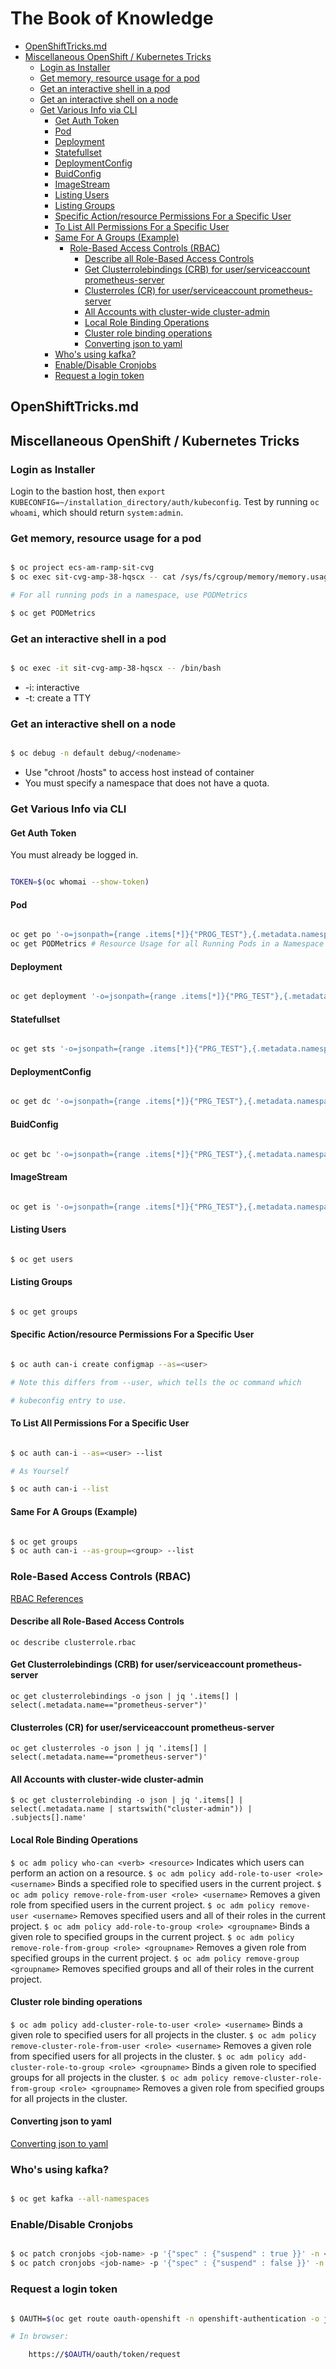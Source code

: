 # The Book of Knowledge

* [OpenShiftTricks.md](#openshifttricksmd)
* [Miscellaneous OpenShift / Kubernetes Tricks](#miscellaneous-openshift--kubernetes-tricks)
  * [Login as Installer](#login-as-installer)
  * [Get memory, resource usage for a pod](#get-memory-resource-usage-for-a-pod)
  * [Get an interactive shell in a pod](#get-an-interactive-shell-in-a-pod)
  * [Get an interactive shell on a node](#get-an-interactive-shell-on-a-node)
  * [Get Various Info via CLI](#get-various-info-via-cli)
    * [Get Auth Token](#get-auth-token)
    * [Pod](#pod)
    * [Deployment](#deployment)
    * [Statefullset](#statefullset)
    * [DeploymentConfig](#deploymentconfig)
    * [BuidConfig](#buidconfig)
    * [ImageStream](#imagestream)
    * [Listing Users](#listing-users)
    * [Listing Groups](#listing-groups)
    * [Specific Action/resource Permissions For a Specific User](#specific-actionresource-permissions-for-a-specific-user)
    * [To List All Permissions For a Specific User](#to-list-all-permissions-for-a-specific-user)
    * [Same For A Groups (Example)](#same-for-a-groups-example)
      * [Role-Based Access Controls (RBAC)](#role-based-access-controls-rbac)
        * [Describe all Role-Based Access Controls](#describe-all-role-based-access-controls)
        * [Get Clusterrolebindings (CRB) for user/serviceaccount prometheus-server](#get-clusterrolebindings-crb-for-userserviceaccount-prometheus-server)
        * [Clusterroles (CR) for user/serviceaccount prometheus-server](#clusterroles-cr-for-userserviceaccount-prometheus-server)
        * [All Accounts with cluster-wide cluster-admin](#all-accounts-with-cluster-wide-cluster-admin)
        * [Local Role Binding Operations](#local-role-binding-operations)
        * [Cluster role binding operations](#cluster-role-binding-operations)
        * [Converting json to yaml](#converting-json-to-yaml)
    * [Who's using kafka?](#whos-using-kafka)
    * [Enable/Disable Cronjobs](#enabledisable-cronjobs)
    * [Request a login token](#request-a-login-token)

## OpenShiftTricks.md

## Miscellaneous OpenShift / Kubernetes Tricks

### Login as Installer

Login to the bastion host, then `export KUBECONFIG=~/installation_directory/auth/kubeconfig`.
Test by running `oc whoami`, which should return `system:admin`.

### Get memory, resource usage for a pod

``` bash

$ oc project ecs-am-ramp-sit-cvg
$ oc exec sit-cvg-amp-38-hqscx -- cat /sys/fs/cgroup/memory/memory.usage_in_bytes

# For all running pods in a namespace, use PODMetrics

$ oc get PODMetrics

```

### Get an interactive shell in a pod

``` bash

$ oc exec -it sit-cvg-amp-38-hqscx -- /bin/bash

```

* \-i: interactive
* \-t: create a TTY

### Get an interactive shell on a node

``` bash

$ oc debug -n default debug/<nodename>

```

* Use "chroot /hosts" to access host instead of container
* You must specify a namespace that does not have a quota.

### Get Various Info via CLI

#### Get Auth Token

You must already be logged in.

``` bash

TOKEN=$(oc whomai --show-token)

```

#### Pod

``` bash

oc get po '-o=jsonpath={range .items[*]}{"PROG_TEST"},{.metadata.namespace}{","}{.metadata.name}{","}{.spec.containers[].image}{"\n"}' -A |grep redhat
oc get PODMetrics # Resource Usage for all Running Pods in a Namespace

```

#### Deployment

``` bash

oc get deployment '-o=jsonpath={range .items[*]}{"PRG_TEST"},{.metadata.namespace}{","}{.spec.template.spec.containers[].name}{","}{.spec.template.spec.containers[].image}{"\n"}' -A|grep redhat

```

#### Statefullset

``` bash

oc get sts '-o=jsonpath={range .items[*]}{"PRG_TEST"},{.metadata.namespace}{","}{.spec.template.spec.containers[].name}{","}{.spec.template.spec.containers[].image}{"\n"}' -A|grep redhat

```

#### DeploymentConfig

``` bash

oc get dc '-o=jsonpath={range .items[*]}{"PRG_TEST"},{.metadata.namespace}{","}{.spec.template.spec.containers[].name}{","}{.spec.template.spec.containers[].image}{"\n"}' -A|grep redhat

```

#### BuidConfig

``` bash

oc get bc '-o=jsonpath={range .items[*]}{"PRG_TEST"},{.metadata.namespace}{","}{.metadata.name}{","}{.spec.triggers[].imageChange.lastTriggeredImageID}{"\n"}{end}' -A|grep redhat

```

#### ImageStream

``` bash

oc get is '-o=jsonpath={range .items[*]}{"PRG_TEST"},{.metadata.namespace}{","}{.metadata.name}{","}{.spec.tags[].from.name}{"\n"}{end}' -A|grep redhat

```

#### Listing Users

``` bash

$ oc get users

```

#### Listing Groups

``` bash

$ oc get groups

```

#### Specific Action/resource Permissions For a Specific User

``` bash

$ oc auth can-i create configmap --as=<user>

# Note this differs from --user, which tells the oc command which

# kubeconfig entry to use.

```

#### To List All Permissions For a Specific User

``` bash

$ oc auth can-i --as=<user> --list

# As Yourself

$ oc auth can-i --list

```

#### Same For A Groups (Example)

``` bash

$ oc get groups
$ oc auth can-i --as-group=<group> --list

```

### Role-Based Access Controls (RBAC)

[RBAC References](https://docs.openshift.com/container-platform/4.9/authentication/using-rbac.html)

#### Describe all Role-Based Access Controls

` oc describe clusterrole.rbac `

#### Get Clusterrolebindings (CRB) for user/serviceaccount prometheus-server

` oc get clusterrolebindings -o json | jq '.items[] | select(.metadata.name=="prometheus-server")' `

#### Clusterroles (CR) for user/serviceaccount prometheus-server

` oc get clusterroles -o json | jq '.items[] | select(.metadata.name=="prometheus-server")' `

#### All Accounts with cluster-wide cluster-admin

`$ oc get clusterrolebinding -o json | jq '.items[] | select(.metadata.name | startswith("cluster-admin")) | .subjects[].name'`

#### Local Role Binding Operations

`$ oc adm policy who-can <verb> <resource>` Indicates which users can perform an action on a resource.
`$ oc adm policy add-role-to-user <role> <username>` Binds a specified role to specified users in the current project.
`$ oc adm policy remove-role-from-user <role> <username>` Removes a given role from specified users in the current project.
`$ oc adm policy remove-user <username>` Removes specified users and all of their roles in the current project.
`$ oc adm policy add-role-to-group <role> <groupname>` Binds a given role to specified groups in the current project.
`$ oc adm policy remove-role-from-group <role> <groupname>` Removes a given role from specified groups in the current project.
`$ oc adm policy remove-group <groupname>` Removes specified groups and all of their roles in the current project.

#### Cluster role binding operations

`$ oc adm policy add-cluster-role-to-user <role> <username>` Binds a given role to specified users for all projects in the cluster.
`$ oc adm policy remove-cluster-role-from-user <role> <username>` Removes a given role from specified users for all projects in the cluster.
`$ oc adm policy add-cluster-role-to-group <role> <groupname>` Binds a given role to specified groups for all projects in the cluster.
`$ oc adm policy remove-cluster-role-from-group <role> <groupname>` Removes a given role from specified groups for all projects in the cluster.

#### Converting json to yaml

[Converting json to yaml](./JSON.md)

### Who's using kafka?

``` bash

$ oc get kafka --all-namespaces

```

### Enable/Disable Cronjobs

``` bash

$ oc patch cronjobs <job-name> -p '{"spec" : {"suspend" : true }}' -n <namespace>
$ oc patch cronjobs <job-name> -p '{"spec" : {"suspend" : false }}' -n <namespace>

```

### Request a login token

``` bash

$ OAUTH=$(oc get route oauth-openshift -n openshift-authentication -o json | jq .spec.host)

# In browser:

    https://$OAUTH/oauth/token/request

```

[//]: # ( vim: set ai et nu sts=4 sw=4 ts=4 tw=78 filetype=markdown :)
